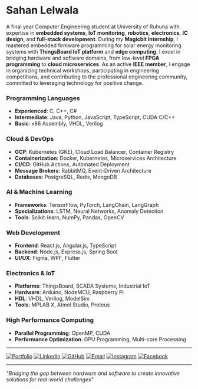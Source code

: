 # Sahan Lelwala

A final year Computer Engineering student at University of Ruhuna with expertise in **embedded systems**, **IoT monitoring**, **robotics**, **electronics**, **IC design**, and **full-stack development**. During my **Magicbit internship**, I mastered embedded firmware programming for solar energy monitoring systems with **ThingsBoard IoT platform** and **edge computing**. I excel in bridging hardware and software domains, from low-level **FPGA programming** to **cloud microservices**. As an active **IEEE member**, I engage in organizing technical workshops, participating in engineering competitions, and contributing to the professional engineering community, committed to leveraging technology for positive change.

### Programming Languages
- **Experienced**: C, C++, C#
- **Intermediate**: Java, Python, JavaScript, TypeScript, CUDA C/C++
- **Basic**: x86 Assembly, VHDL, Verilog

### Cloud & DevOps
- **GCP**: Kubernetes (GKE), Cloud Load Balancer, Container Registry
- **Containerization**: Docker, Kubernetes, Microservices Architecture
- **CI/CD**: GitHub Actions, Automated Deployment
- **Message Brokers**: RabbitMQ, Event-Driven Architecture
- **Databases**: PostgreSQL, Redis, MongoDB

### AI & Machine Learning
- **Frameworks**: TensorFlow, PyTorch, LangChain, LangGraph
- **Specializations**: LSTM, Neural Networks, Anomaly Detection
- **Tools**: Scikit-learn, NumPy, Pandas, OpenCV

### Web Development
- **Frontend**: React.js, Angular.js, TypeScript
- **Backend**: Node.js, Express.js, Spring Boot
- **UI/UX**: Figma, WPF, Flutter

### Electronics & IoT
- **Platforms**: ThingsBoard, SCADA Systems, Industrial IoT
- **Hardware**: Arduino, NodeMCU, Raspberry Pi
- **HDL**: VHDL, Verilog, ModelSim
- **Tools**: MPLAB X, Atmel Studio, Proteus

### High Performance Computing
- **Parallel Programming**: OpenMP, CUDA
- **Performance Optimization**: GPU Programming, Multi-core Processing

---
[![Portfolio](https://img.shields.io/badge/-Portfolio-000000?style=for-the-badge&logo=About.me&logoColor=white)](https://sahanrashmikaslk.github.io/)
[![LinkedIn](https://img.shields.io/badge/-LinkedIn-0077B5?style=for-the-badge&logo=Linkedin&logoColor=white)](https://www.linkedin.com/in/sahan-lelwala/)
[![GitHub](https://img.shields.io/badge/-GitHub-181717?style=for-the-badge&logo=GitHub&logoColor=white)](https://github.com/sahanrashmikaslk)
[![Email](https://img.shields.io/badge/-Email-D14836?style=for-the-badge&logo=Gmail&logoColor=white)](mailto:sahanrashmikaslk@gmail.com)
[![Instagram](https://img.shields.io/badge/-Instagram-E4405F?style=for-the-badge&logo=Instagram&logoColor=white)](https://www.instagram.com/_rash_98sl_/)
[![Facebook](https://img.shields.io/badge/-Facebook-1877F2?style=for-the-badge&logo=Facebook&logoColor=white)](https://www.facebook.com/sahan.rashmika.921/)

---

*"Bridging the gap between hardware and software to create innovative solutions for real-world challenges"*
